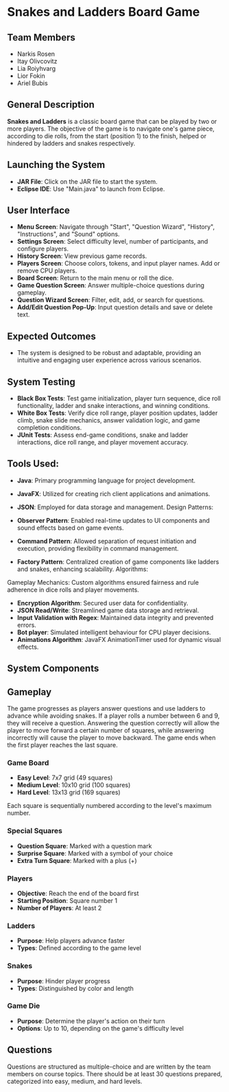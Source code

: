 # Snakes and Ladders Board Game

## Team Members
- Narkis Rosen
- Itay Olivcovitz
- Lia Roiyhvarg
- Lior Fokin
- Ariel Bubis

## General Description
**Snakes and Ladders** is a classic board game that can be played by two or more players. The objective of the game is to navigate one's game piece, according to die rolls, from the start (position 1) to the finish, helped or hindered by ladders and snakes respectively.

## Launching the System
- **JAR File**: Click on the JAR file to start the system.
- **Eclipse IDE**: Use "Main.java" to launch from Eclipse.

## User Interface
- **Menu Screen**: Navigate through "Start", "Question Wizard", "History", "Instructions", and "Sound" options.
- **Settings Screen**: Select difficulty level, number of participants, and configure players.
- **History Screen**: View previous game records.
- **Players Screen**: Choose colors, tokens, and input player names. Add or remove CPU players.
- **Board Screen**: Return to the main menu or roll the dice.
- **Game Question Screen**: Answer multiple-choice questions during gameplay.
- **Question Wizard Screen**: Filter, edit, add, or search for questions.
- **Add/Edit Question Pop-Up**: Input question details and save or delete text.

## Expected Outcomes
- The system is designed to be robust and adaptable, providing an intuitive and engaging user experience across various scenarios.

## System Testing
- **Black Box Tests**: Test game initialization, player turn sequence, dice roll functionality, ladder and snake interactions, and winning conditions.
- **White Box Tests**: Verify dice roll range, player position updates, ladder climb, snake slide mechanics, answer validation logic, and game completion conditions.
- **JUnit Tests**: Assess end-game conditions, snake and ladder interactions, dice roll range, and player movement accuracy.

## Tools Used:

- **Java**: Primary programming language for project development.
- **JavaFX**: Utilized for creating rich client applications and animations.
- **JSON**: Employed for data storage and management.
Design Patterns:

- **Observer Pattern**: Enabled real-time updates to UI components and sound effects based on game events.
- **Command Pattern**: Allowed separation of request initiation and execution, providing flexibility in command management.
- **Factory Pattern**: Centralized creation of game components like ladders and snakes, enhancing scalability.
Algorithms:

Gameplay Mechanics: Custom algorithms ensured fairness and rule adherence in dice rolls and player movements.
- **Encryption Algorithm**: Secured user data for confidentiality.
- **JSON Read/Write**: Streamlined game data storage and retrieval.
- **Input Validation with Regex**: Maintained data integrity and prevented errors.
- **Bot player**: Simulated intelligent behaviour for CPU player decisions.
- **Animations Algorithm**: JavaFX AnimationTimer used for dynamic visual effects.

## System Components

## Gameplay
The game progresses as players answer questions and use ladders to advance while avoiding snakes. If a player rolls a number between 6 and 9, they will receive a question. Answering the question correctly will allow the player to move forward a certain number of squares, while answering incorrectly will cause the player to move backward. The game ends when the first player reaches the last square.

### Game Board
- **Easy Level**: 7x7 grid (49 squares)
- **Medium Level**: 10x10 grid (100 squares)
- **Hard Level**: 13x13 grid (169 squares)

Each square is sequentially numbered according to the level's maximum number.

### Special Squares
- **Question Square**: Marked with a question mark
- **Surprise Square**: Marked with a symbol of your choice
- **Extra Turn Square**: Marked with a plus (+)

### Players
- **Objective**: Reach the end of the board first
- **Starting Position**: Square number 1
- **Number of Players**: At least 2

### Ladders
- **Purpose**: Help players advance faster
- **Types**: Defined according to the game level

### Snakes
- **Purpose**: Hinder player progress
- **Types**: Distinguished by color and length

### Game Die
- **Purpose**: Determine the player's action on their turn
- **Options**: Up to 10, depending on the game's difficulty level

## Questions
Questions are structured as multiple-choice and are written by the team members on course topics. There should be at least 30 questions prepared, categorized into easy, medium, and hard levels.
